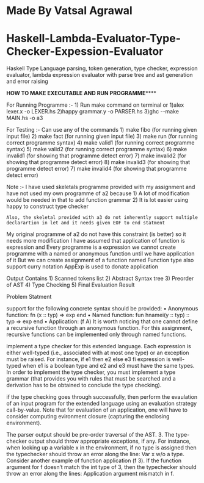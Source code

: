 # Made By Vatsal Agrawal
# Haskell-Lambda-Evaluator-Type-Checker-Expession-Evaluator

Haskell Type Language parsing, token generation, type checker, expression evaluator, lambda expression evaluator with parse tree and ast generation and error raising

**************************HOW TO MAKE EXECUTABLE AND RUN PROGRAMME******************************

For Running Programme :-
	1) Run make command on terminal
	or 
	1)alex lexer.x -o LEXER.hs
	2)happy grammar.y -o PARSER.hs
	3)ghc --make MAIN.hs -o a3
	
For Testing :-
	Can use any of the commands
	1) make fibo (for running given input file)
	2) make fact (for running given input file)
	3) make run (for running correct programme syntax)
	4) make valid1 (for running correct programme syntax)
	5) make valid2 (for running correct programme syntax)
	6) make invalid1 (for showing that programme detect error)
	7) make invalid2 (for showing that programme detect error)
	8) make invalid3 (for showing that programme detect error)
	7) make invalid4 (for showing that programme detect error)
	
Note :-
	I have used skeletals programme provided with my assignment and have not used my own programme of a2 because
	1) A lot of modification would be needed in that to add function grammar
	2) It is lot easier using happy to construct type checker
	
	Also, the skeletal provided with a3 do not inherently support multiple declarartion in let and it needs given EOF to end statment
My original programme of a2 do not have this constraint (is better) so it needs more modification
I have assumed that application of function is expression 
and Every programme is a expression 
we cannot create programme with a named or anonymous function until we have application of it 
But we can create assignment of a function
named Function type also support curry notation
AppExp is used to donate application

Output Contains
	1) Scanned tokens list
	2) Abstract Syntax tree
	3) Preorder of AST
	4) Type Checking
	5) Final Evaluation Result
	
	
Problem Statment 

support for the following concrete syntax should be provided:
• Anonymous function: fn (x :: typ) ⇒ exp end
• Named function: fun hnamei(y :: typ) :: typ ⇒ exp end
• Application: (f A)
It is worth noticing that one cannot define a recursive function through an anonymous function.
For this assignment, recursive functions can be implemented only through named functions.

implement a type checker for this extended language.
Each expression is either well-typed (i.e., associated with at most one type) or an exception
must be raised. For instance, if e1 then e2 else e3 fi expression is well-typed when e1
is a boolean type and e2 and e3 must have the same types. In order to implement the type
checker, you must implement a type grammar (that provides you with rules that must be
searched and a derivation has to be obtained to conclude the type checking).

if the type checking goes through successfully, then perform the evaulation of an input
program for the extended language using an evaluation strategy call-by-value. Note that for
evaluation of an application, one will have to consider computing evironment closure (capturing
the enclosing environment).

The parser output should be  pre-order traversal of
the AST.
3. The type-checker output should throw appropriate exceptions, if any. For instance, when
looking up a variable x in the environment, if no type is assigned then the typechecker should
throw an error along the line: Var x w/o a type. Consider another example of function
application (f 3). If the function argument for f doesn’t match the int type of 3, then the
typechecker should throw an error along the lines: Application argument mismatch in f.
